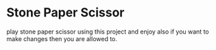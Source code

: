 # Stone Paper Scissor

play stone paper scissor using this project and enjoy also if you want to make changes then you are allowed to.
